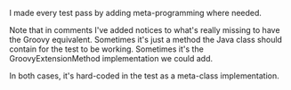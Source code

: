 I made every test pass by adding meta-programming where needed.

Note that in comments I've added notices to what's really missing to have the Groovy equivalent.
Sometimes it's just a method the Java class should contain for the test to be working.
Sometimes it's the GroovyExtensionMethod implementation we could add.

In both cases, it's hard-coded in the test as a meta-class implementation.